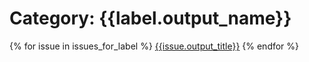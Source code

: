 # Category: {{label.output_name}}

{% for issue in issues_for_label %}
[{{issue.output_title}}]({{issue.output_filename}})
{% endfor %}
